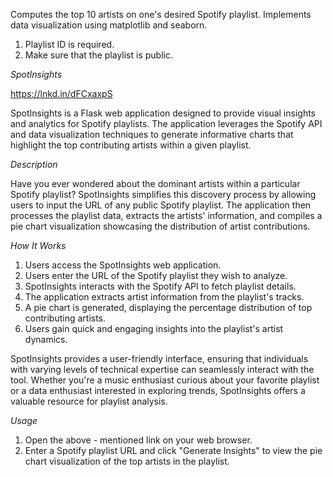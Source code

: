 Computes the top 10 artists on one's desired Spotify playlist.
Implements data visualization using matplotlib and seaborn.

1. Playlist ID is required.
2. Make sure that the playlist is public.

*SpotInsights*

https://lnkd.in/dFCxaxpS

SpotInsights is a Flask web application designed to provide visual insights and analytics for Spotify playlists. The application leverages the Spotify API and data visualization techniques to generate informative charts that highlight the top contributing artists within a given playlist.

*Description*

Have you ever wondered about the dominant artists within a particular Spotify playlist? SpotInsights simplifies this discovery process by allowing users to input the URL of any public Spotify playlist. The application then processes the playlist data, extracts the artists' information, and compiles a pie chart visualization showcasing the distribution of artist contributions.

*How It Works*

1. Users access the SpotInsights web application.
2. Users enter the URL of the Spotify playlist they wish to analyze.
3. SpotInsights interacts with the Spotify API to fetch playlist details.
4. The application extracts artist information from the playlist's tracks.
5. A pie chart is generated, displaying the percentage distribution of top contributing artists.
6. Users gain quick and engaging insights into the playlist's artist dynamics.

SpotInsights provides a user-friendly interface, ensuring that individuals with varying levels of technical expertise can seamlessly interact with the tool. Whether you're a music enthusiast curious about your favorite playlist or a data enthusiast interested in exploring trends, SpotInsights offers a valuable resource for playlist analysis.

*Usage*

1. Open the above - mentioned link on your web browser.
2. Enter a Spotify playlist URL and click "Generate Insights" to view the pie chart visualization of the top artists in the playlist.
